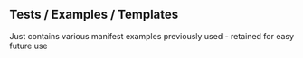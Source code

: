 ## Tests / Examples / Templates
Just contains various manifest examples previously used - retained for easy future use

